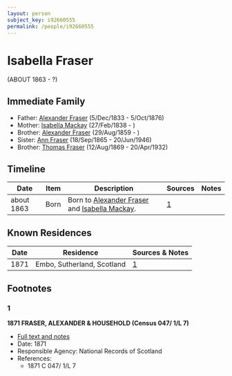 ```yaml
---
layout: person
subject_key: i92660555
permalink: /people/i92660555
---
```


# Isabella Fraser
(ABOUT 1863 - ?)

## Immediate Family

* Father: [Alexander Fraser](./@97086424@-alexander-fraser-b1833-12-5-d1876-10-5.md) (5/Dec/1833 - 5/Oct/1876)
* Mother: [Isabella Mackay](./@41556256@-isabella-mackay-b1838-2-27-d.md) (27/Feb/1838 - )
* Brother: [Alexander Fraser](./@36585616@-alexander-fraser-b1859-8-29-d.md) (29/Aug/1859 - )
* Sister: [Ann Fraser](./@70425788@-ann-fraser-b1865-9-18-d1946-6-20.md) (18/Sep/1865 - 20/Jun/1946)
* Brother: [Thomas Fraser](./@69725432@-thomas-fraser-b1869-8-12-d1932-4-20.md) (12/Aug/1869 - 20/Apr/1932)

## Timeline

Date | Item | Description | Sources | Notes
---|---|---|---|---
about 1863 | Born | Born to [Alexander Fraser](./@97086424@-alexander-fraser-b1833-12-5-d1876-10-5.md) and [Isabella Mackay](./@41556256@-isabella-mackay-b1838-2-27-d.md). | [1](#1) | 

## Known Residences

Date | Residence | Sources & Notes
---|---|---
1871 | Embo, Sutherland, Scotland | [1](#1)

## Footnotes

### 1

**1871 FRASER, ALEXANDER & HOUSEHOLD (Census 047/ 1/L 7)**

* [Full text and notes](../sources/@78229018@-1871-fraser,-alexander-&-household-census-047-1-l-7-.md)
* Date: 1871
* Responsible Agency: National Records of Scotland
* References: 
  * 1871 C 047/ 1/L 7

